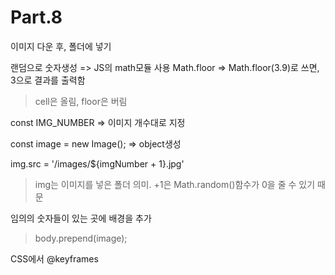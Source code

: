 Part.8
========

이미지 다운 후, 폴더에 넣기

랜덤으로 숫자생성 => JS의 math모듈 사용
Math.floor => Math.floor(3.9)로 쓰면, 3으로 결과를 출력함
> cell은 올림, floor은 버림

const IMG_NUMBER => 이미지 개수대로 지정

const image = new Image(); => object생성

img.src = '/images/${imgNumber + 1}.jpg' 
> img는 이미지를 넣은 폴더 의미.
> +1은 Math.random()함수가 0을 줄 수 있기 때문


임의의 숫자들이 있는 곳에 배경을 추가
> body.prepend(image);

CSS에서
@keyframes

